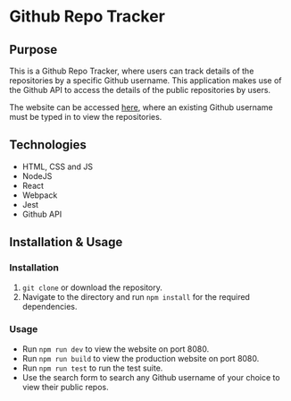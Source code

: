 # Github Repo Tracker

## Purpose

This is a Github Repo Tracker, where users can track details of the repositories by a specific Github username. This application makes use of the Github API to access the details of the public repositories by users.

The website can be accessed [here](https://track-github-repos.netlify.app/), where an existing Github username must be typed in to view the repositories.

## Technologies

* HTML, CSS and JS
* NodeJS
* React
* Webpack
* Jest
* Github API

## Installation & Usage

### Installation

1. `git clone` or download the repository.
2. Navigate to the directory and run `npm install` for the required dependencies.

### Usage

* Run `npm run dev` to view the website on port 8080.
* Run `npm run build` to view the production website on port 8080.
* Run `npm run test` to run the test suite.
* Use the search form to search any Github username of your choice to view their public repos.

